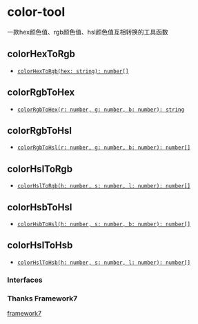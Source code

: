 # color-tool
一款hex颜色值、rgb颜色值、hsl颜色值互相转换的工具函数

## colorHexToRgb
<docgen-index>

* [`colorHexToRgb(hex: string): number[]`](#start)

</docgen-index>

## colorRgbToHex
<docgen-index>

* [`colorRgbToHex(r: number, g: number, b: number): string`](#start)

</docgen-index>

## colorRgbToHsl
<docgen-index>

* [`colorRgbToHsl(r: number, g: number, b: number): number[]`](#start)

</docgen-index>

## colorHslToRgb
<docgen-index>

* [`colorHslToRgb(h: number, s: number, l: number): number[]`](#start)

</docgen-index>

## colorHsbToHsl
<docgen-index>

* [`colorHsbToHsl(h: number, s: number, b: number): number[]`](#start)

</docgen-index>

## colorHslToHsb
<docgen-index>

* [`colorHslToHsb(h: number, s: number, l: number): number[]`](#start)

</docgen-index>

### Interfaces

### Thanks Framework7
[framework7](https://framework7.io/)